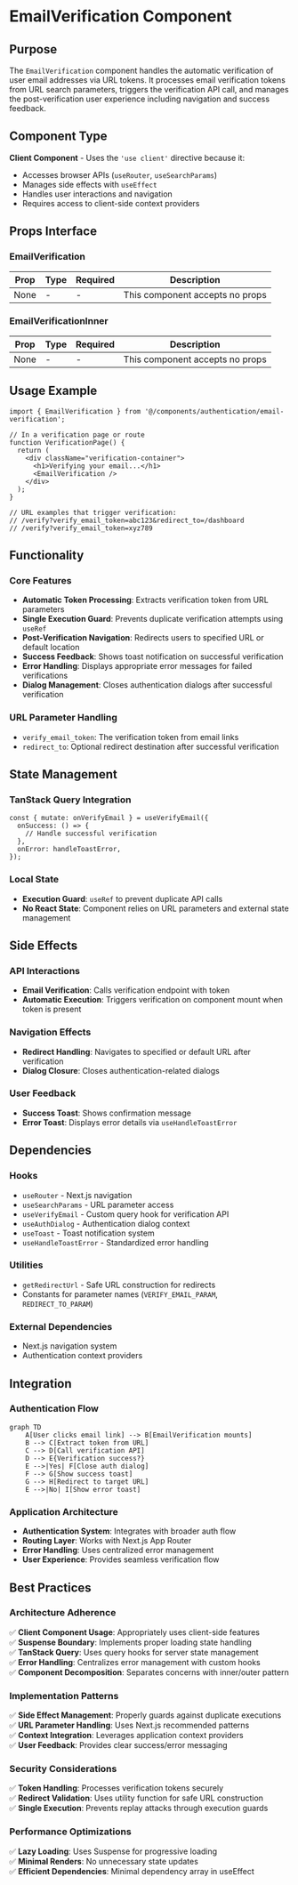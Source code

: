 # EmailVerification Component

## Purpose

The `EmailVerification` component handles the automatic verification of user email addresses via URL tokens. It processes email verification tokens from URL search parameters, triggers the verification API call, and manages the post-verification user experience including navigation and success feedback.

## Component Type

**Client Component** - Uses the `'use client'` directive because it:
- Accesses browser APIs (`useRouter`, `useSearchParams`)
- Manages side effects with `useEffect`
- Handles user interactions and navigation
- Requires access to client-side context providers

## Props Interface

### EmailVerification
| Prop | Type | Required | Description |
|------|------|----------|-------------|
| None | - | - | This component accepts no props |

### EmailVerificationInner
| Prop | Type | Required | Description |
|------|------|----------|-------------|
| None | - | - | This component accepts no props |

## Usage Example

```tsx
import { EmailVerification } from '@/components/authentication/email-verification';

// In a verification page or route
function VerificationPage() {
  return (
    <div className="verification-container">
      <h1>Verifying your email...</h1>
      <EmailVerification />
    </div>
  );
}

// URL examples that trigger verification:
// /verify?verify_email_token=abc123&redirect_to=/dashboard
// /verify?verify_email_token=xyz789
```

## Functionality

### Core Features
- **Automatic Token Processing**: Extracts verification token from URL parameters
- **Single Execution Guard**: Prevents duplicate verification attempts using `useRef`
- **Post-Verification Navigation**: Redirects users to specified URL or default location
- **Success Feedback**: Shows toast notification on successful verification
- **Error Handling**: Displays appropriate error messages for failed verifications
- **Dialog Management**: Closes authentication dialogs after successful verification

### URL Parameter Handling
- `verify_email_token`: The verification token from email links
- `redirect_to`: Optional redirect destination after successful verification

## State Management

### TanStack Query Integration
```tsx
const { mutate: onVerifyEmail } = useVerifyEmail({
  onSuccess: () => {
    // Handle successful verification
  },
  onError: handleToastError,
});
```

### Local State
- **Execution Guard**: `useRef` to prevent duplicate API calls
- **No React State**: Component relies on URL parameters and external state management

## Side Effects

### API Interactions
- **Email Verification**: Calls verification endpoint with token
- **Automatic Execution**: Triggers verification on component mount when token is present

### Navigation Effects
- **Redirect Handling**: Navigates to specified or default URL after verification
- **Dialog Closure**: Closes authentication-related dialogs

### User Feedback
- **Success Toast**: Shows confirmation message
- **Error Toast**: Displays error details via `useHandleToastError`

## Dependencies

### Hooks
- `useRouter` - Next.js navigation
- `useSearchParams` - URL parameter access
- `useVerifyEmail` - Custom query hook for verification API
- `useAuthDialog` - Authentication dialog context
- `useToast` - Toast notification system
- `useHandleToastError` - Standardized error handling

### Utilities
- `getRedirectUrl` - Safe URL construction for redirects
- Constants for parameter names (`VERIFY_EMAIL_PARAM`, `REDIRECT_TO_PARAM`)

### External Dependencies
- Next.js navigation system
- Authentication context providers

## Integration

### Authentication Flow
```mermaid
graph TD
    A[User clicks email link] --> B[EmailVerification mounts]
    B --> C[Extract token from URL]
    C --> D[Call verification API]
    D --> E{Verification success?}
    E -->|Yes| F[Close auth dialog]
    F --> G[Show success toast]
    G --> H[Redirect to target URL]
    E -->|No| I[Show error toast]
```

### Application Architecture
- **Authentication System**: Integrates with broader auth flow
- **Routing Layer**: Works with Next.js App Router
- **Error Handling**: Uses centralized error management
- **User Experience**: Provides seamless verification flow

## Best Practices

### Architecture Adherence
✅ **Client Component Usage**: Appropriately uses client-side features  
✅ **Suspense Boundary**: Implements proper loading state handling  
✅ **TanStack Query**: Uses query hooks for server state management  
✅ **Error Handling**: Centralizes error management with custom hooks  
✅ **Component Decomposition**: Separates concerns with inner/outer pattern  

### Implementation Patterns
✅ **Side Effect Management**: Properly guards against duplicate executions  
✅ **URL Parameter Handling**: Uses Next.js recommended patterns  
✅ **Context Integration**: Leverages application context providers  
✅ **User Feedback**: Provides clear success/error messaging  

### Security Considerations
✅ **Token Handling**: Processes verification tokens securely  
✅ **Redirect Validation**: Uses utility function for safe URL construction  
✅ **Single Execution**: Prevents replay attacks through execution guards  

### Performance Optimizations
✅ **Lazy Loading**: Uses Suspense for progressive loading  
✅ **Minimal Renders**: No unnecessary state updates  
✅ **Efficient Dependencies**: Minimal dependency array in useEffect  